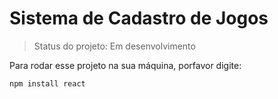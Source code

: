 <h1>Sistema de Cadastro de Jogos</h1>

> Status do projeto: Em desenvolvimento

Para rodar esse projeto na sua máquina, porfavor digite:

```
npm install react
```
